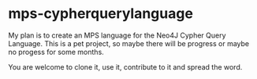 mps-cypherquerylanguage
=======================

My plan is to create an MPS language for the Neo4J Cypher Query Language.
This is a pet project, so maybe there will be progress or maybe no progess for some months.

You are welcome to clone it, use it, contribute to it and spread the word.
